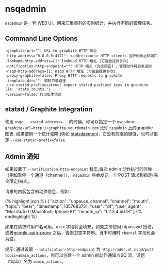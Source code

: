 # nsqadmin


`nsqadmin` 是一套 WEB UI，用来汇集集群的实时统计，并执行不同的管理任务。

## Command Line Options

    -graphite-url="": URL to graphite HTTP 地址
    -http-address="0.0.0.0:4171": <addr>:<port> HTTP clients 监听的地址和端口
    -lookupd-http-address=[]: lookupd HTTP 地址 (可能会提供多次)
    -notification-http-endpoint="": HTTP 端点 (完全限定) ，管理动作将会发送到
    -nsqd-http-address=[]: nsqd HTTP 地址 (可能会提供多次)
    -proxy-graphite=false: Proxy HTTP requests to graphite
    -template-dir="": 临时目录路径
    -use-statsd-prefixes=true: expect statsd prefixed keys in graphite (ie: 'stats_counts.')
    -version=false: 打印版本信息

## statsd / Graphite Integration


使用 `nsqd --statsd-address=...`的时候，你可以指定一个 `nsqadmin
--graphite-url=http://graphite.yourdomain.com` 允许 `nsqadmin` 上的graphite 图表. 如果使用一个统计克隆 (例如 [statsdaemon][statsdaemon])，它没有前缀的键值，也可以指定 `--use-statsd-prefix=false`.

## Admin 通知

如果设置了 `--notification-http-endpoint` 标志,每次 admin 动作执行的时候（例如暂停一个通道（channel））， `nsqadmin` 将会发送一个 POST 请求到指定(完全限定)端点。

请求的内容包含的动作信息，例如：

{% highlight json %}
{
  "action": "unpause_channel",
  "channel": "mouth",
  "topic": "beer",
  "timestamp": 1357683731,
  "user": "df",
  "user_agent": "Mozilla/5.0 (Macintosh; Iphone 8)"
  "remote_ip": "1.2.3.4:5678"
}
{% endhighlight %}

如果在请求时用户名可用，`user` 字段将会填充，如果之前使用 htpasswd 授权，或者[google-auth-proxy][gaproxy] 之后，否则卫空字符串。当不可用时 `channel` 字段也会为空。

提示: 通过设置 `--notification-http-endpoint` 为 `http://addr.of.nsqd/put?topic=admin_actions`，你可以创建一个 admin 的动作通知 NSQ 流，话题（topic）名为 `admin_actions`。

[gaproxy]: https://github.com/bitly/google_auth_proxy
[statsdaemon]: https://github.com/bitly/statsdaemon
